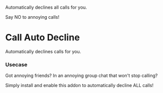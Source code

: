 Automatically declines all calls for you.

Say NO to annoying calls!





# Call Auto Decline
Automatically declines calls for you.

### Usecase
Got annoying friends? In an annoying group chat that won't stop calling?

Simply install and enable this addon to automatically decline ALL calls!